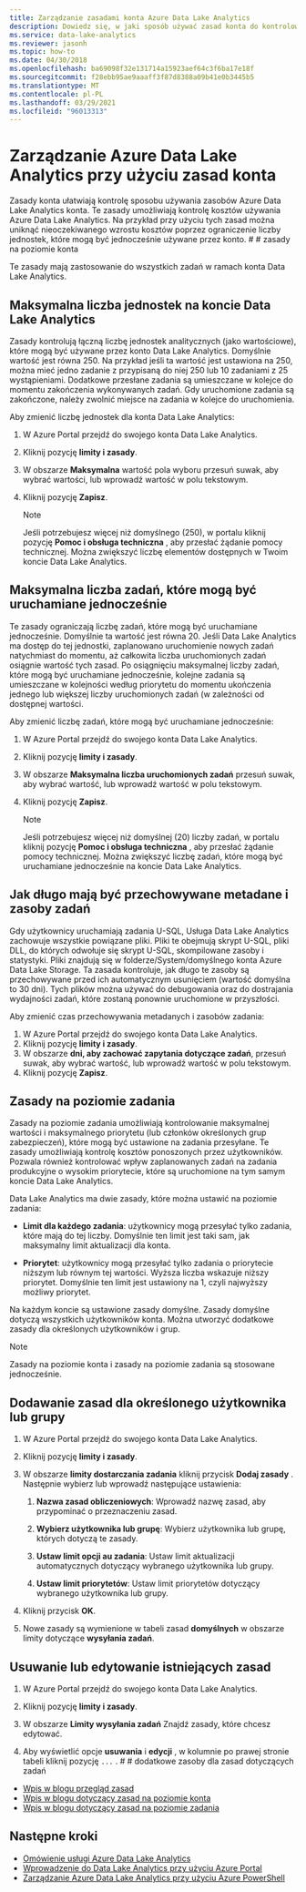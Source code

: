 ```yaml
---
title: Zarządzanie zasadami konta Azure Data Lake Analytics
description: Dowiedz się, w jaki sposób używać zasad konta do kontrolowania użycia konta Data Lake Analytics, takich jak maksymalna wartość i Maksymalna liczba zadań.
ms.service: data-lake-analytics
ms.reviewer: jasonh
ms.topic: how-to
ms.date: 04/30/2018
ms.openlocfilehash: ba69098f32e131714a15923aef64c3f6ba17e18f
ms.sourcegitcommit: f28ebb95ae9aaaff3f87d8388a09b41e0b3445b5
ms.translationtype: MT
ms.contentlocale: pl-PL
ms.lasthandoff: 03/29/2021
ms.locfileid: "96013313"
---
```

# <a name="manage-azure-data-lake-analytics-using-account-policies"></a>Zarządzanie Azure Data Lake Analytics przy użyciu zasad konta

Zasady konta ułatwiają kontrolę sposobu używania zasobów Azure Data Lake Analytics konta. Te zasady umożliwiają kontrolę kosztów używania Azure Data Lake Analytics. Na przykład przy użyciu tych zasad można uniknąć nieoczekiwanego wzrostu kosztów poprzez ograniczenie liczby jednostek, które mogą być jednocześnie używane przez konto. # # zasady na poziomie konta

Te zasady mają zastosowanie do wszystkich zadań w ramach konta Data Lake Analytics.

## <a name="maximum-number-of-aus-in-a-data-lake-analytics-account"></a>Maksymalna liczba jednostek na koncie Data Lake Analytics

Zasady kontrolują łączną liczbę jednostek analitycznych (jako wartościowe), które mogą być używane przez konto Data Lake Analytics. Domyślnie wartość jest równa 250. Na przykład jeśli ta wartość jest ustawiona na 250, można mieć jedno zadanie z przypisaną do niej 250 lub 10 zadaniami z 25 wystąpieniami. Dodatkowe przesłane zadania są umieszczane w kolejce do momentu zakończenia wykonywanych zadań. Gdy uruchomione zadania są zakończone, należy zwolnić miejsce na zadania w kolejce do uruchomienia.

Aby zmienić liczbę jednostek dla konta Data Lake Analytics:

1. W Azure Portal przejdź do swojego konta Data Lake Analytics.
2. Kliknij pozycję **limity i zasady**.
3. W obszarze **Maksymalna** wartość pola wyboru przesuń suwak, aby wybrać wartości, lub wprowadź wartość w polu tekstowym.
4. Kliknij pozycję **Zapisz**.

   > [!NOTE]
   > Jeśli potrzebujesz więcej niż domyślnego (250), w portalu kliknij pozycję **Pomoc i obsługa techniczna** , aby przesłać żądanie pomocy technicznej. Można zwiększyć liczbę elementów dostępnych w Twoim koncie Data Lake Analytics.

## <a name="maximum-number-of-jobs-that-can-run-simultaneously"></a>Maksymalna liczba zadań, które mogą być uruchamiane jednocześnie

Te zasady ograniczają liczbę zadań, które mogą być uruchamiane jednocześnie. Domyślnie ta wartość jest równa 20. Jeśli Data Lake Analytics ma dostęp do tej jednostki, zaplanowano uruchomienie nowych zadań natychmiast do momentu, aż całkowita liczba uruchomionych zadań osiągnie wartość tych zasad. Po osiągnięciu maksymalnej liczby zadań, które mogą być uruchamiane jednocześnie, kolejne zadania są umieszczane w kolejności według priorytetu do momentu ukończenia jednego lub większej liczby uruchomionych zadań (w zależności od dostępnej wartości.

Aby zmienić liczbę zadań, które mogą być uruchamiane jednocześnie:

1. W Azure Portal przejdź do swojego konta Data Lake Analytics.
2. Kliknij pozycję **limity i zasady**.
3. W obszarze **Maksymalna liczba uruchomionych zadań** przesuń suwak, aby wybrać wartość, lub wprowadź wartość w polu tekstowym.
4. Kliknij pozycję **Zapisz**.

   > [!NOTE]
   > Jeśli potrzebujesz więcej niż domyślnej (20) liczby zadań, w portalu kliknij pozycję **Pomoc i obsługa techniczna** , aby przesłać żądanie pomocy technicznej. Można zwiększyć liczbę zadań, które mogą być uruchamiane jednocześnie na koncie Data Lake Analytics.

## <a name="how-long-to-keep-job-metadata-and-resources"></a>Jak długo mają być przechowywane metadane i zasoby zadań

Gdy użytkownicy uruchamiają zadania U-SQL, Usługa Data Lake Analytics zachowuje wszystkie powiązane pliki. Pliki te obejmują skrypt U-SQL, pliki DLL, do których odwołuje się skrypt U-SQL, skompilowane zasoby i statystyki. Pliki znajdują się w folderze/System/domyślnego konta Azure Data Lake Storage. Ta zasada kontroluje, jak długo te zasoby są przechowywane przed ich automatycznym usunięciem (wartość domyślna to 30 dni). Tych plików można używać do debugowania oraz do dostrajania wydajności zadań, które zostaną ponownie uruchomione w przyszłości.

Aby zmienić czas przechowywania metadanych i zasobów zadania:

1. W Azure Portal przejdź do swojego konta Data Lake Analytics.
2. Kliknij pozycję **limity i zasady**.
3. W obszarze **dni, aby zachować zapytania dotyczące zadań**, przesuń suwak, aby wybrać wartość, lub wprowadź wartość w polu tekstowym.  
4. Kliknij pozycję **Zapisz**.

## <a name="job-level-policies"></a>Zasady na poziomie zadania

Zasady na poziomie zadania umożliwiają kontrolowanie maksymalnej wartości i maksymalnego priorytetu (lub członków określonych grup zabezpieczeń), które mogą być ustawione na zadania przesyłane. Te zasady umożliwiają kontrolę kosztów ponoszonych przez użytkowników. Pozwala również kontrolować wpływ zaplanowanych zadań na zadania produkcyjne o wysokim priorytecie, które są uruchomione na tym samym koncie Data Lake Analytics.

Data Lake Analytics ma dwie zasady, które można ustawić na poziomie zadania:

- **Limit dla każdego zadania**: użytkownicy mogą przesyłać tylko zadania, które mają do tej liczby. Domyślnie ten limit jest taki sam, jak maksymalny limit aktualizacji dla konta.

- **Priorytet**: użytkownicy mogą przesyłać tylko zadania o priorytecie niższym lub równym tej wartości. Wyższa liczba wskazuje niższy priorytet. Domyślnie ten limit jest ustawiony na 1, czyli najwyższy możliwy priorytet.

Na każdym koncie są ustawione zasady domyślne. Zasady domyślne dotyczą wszystkich użytkowników konta. Można utworzyć dodatkowe zasady dla określonych użytkowników i grup.

> [!NOTE]
> Zasady na poziomie konta i zasady na poziomie zadania są stosowane jednocześnie.

## <a name="add-a-policy-for-a-specific-user-or-group"></a>Dodawanie zasad dla określonego użytkownika lub grupy

1. W Azure Portal przejdź do swojego konta Data Lake Analytics.

2. Kliknij pozycję **limity i zasady**.

3. W obszarze **limity dostarczania zadania** kliknij przycisk **Dodaj zasady** . Następnie wybierz lub wprowadź następujące ustawienia:

   1. **Nazwa zasad obliczeniowych**: Wprowadź nazwę zasad, aby przypominać o przeznaczeniu zasad.

   2. **Wybierz użytkownika lub grupę**: Wybierz użytkownika lub grupę, których dotyczą te zasady.

   3. **Ustaw limit opcji au zadania**: Ustaw limit aktualizacji automatycznych dotyczący wybranego użytkownika lub grupy.

   4. **Ustaw limit priorytetów**: Ustaw limit priorytetów dotyczący wybranego użytkownika lub grupy.

4. Kliknij przycisk **OK**.

5. Nowe zasady są wymienione w tabeli zasad **domyślnych** w obszarze limity dotyczące **wysyłania zadań**.

## <a name="delete-or-edit-an-existing-policy"></a>Usuwanie lub edytowanie istniejących zasad

1. W Azure Portal przejdź do swojego konta Data Lake Analytics.

2. Kliknij pozycję **limity i zasady**.

3. W obszarze **Limity wysyłania zadań** Znajdź zasady, które chcesz edytować.

4. Aby wyświetlić opcje **usuwania** i **edycji** , w kolumnie po prawej stronie tabeli kliknij pozycję `...` . # # dodatkowe zasoby dla zasad dotyczących zadań

- [Wpis w blogu przegląd zasad](/archive/blogs/azuredatalake/managing-your-azure-data-lake-analytics-compute-resources-overview)
- [Wpis w blogu dotyczący zasad na poziomie konta](/archive/blogs/azuredatalake/managing-your-azure-data-lake-analytics-compute-resources-account-level-policy)
- [Wpis w blogu dotyczący zasad na poziomie zadania](/archive/blogs/azuredatalake/managing-your-azure-data-lake-analytics-compute-resources-job-level-policy)

## <a name="next-steps"></a>Następne kroki

- [Omówienie usługi Azure Data Lake Analytics](data-lake-analytics-overview.md)
- [Wprowadzenie do Data Lake Analytics przy użyciu Azure Portal](data-lake-analytics-get-started-portal.md)
- [Zarządzanie Azure Data Lake Analytics przy użyciu Azure PowerShell](data-lake-analytics-manage-use-powershell.md)